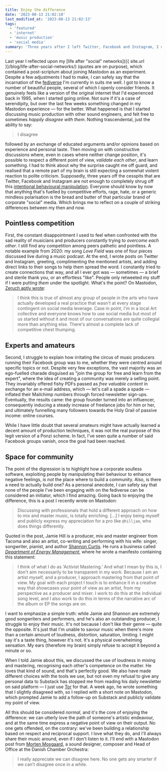 ```yaml
---
title: Enjoy the difference
date: '2023-08-13 21:02:10'
last_modified_at: '2023-08-13 21:02:13'
tags:
  - 'featured'
  - 'internet'
  - 'music production'
  - 'social media'
summary: 'Three years after I left Twitter, Facebook and Instagram, I might have found a space where to both agree and disagree in peace, while growing connections.'
---
```

Last year I reflected upon my [life after "social" networks]({{ site.url }}/blog/life-after-social-networks/) (quotes are on purpose), which contained a post-scriptum about joining Mastodon as an experiment. Despite a few adjustments I had to make, I can safely say that the incarnation of the [fediverse](https://en.wikipedia.org/wiki/Fediverse) I'm currently in suits me well. I got to know a number of beautiful people, several of which I openly consider friends. It genuinely feels like a version of the original internet that I'd experienced back in 1995, when I started going online. Not sure if it's a case of serendipity, but over the last few weeks something changed in my Mastodon experience&nbsp;—&nbsp;for the better. What happened is that I started discussing music production with other sound engineers, and felt free to sometimes _happily disagree with them_. Nothing trascendental, just the ability to say:

> I disagree

followed by an exchange of educated arguments and/or opinions based on experience and personal taste. Then moving on with constructive discussions where, even in cases where neither change position, it's possible to respect a different point of view, _validate each other_, and learn something. I had to think about why the surprise caught me off guard, and realised that a remote part of my brain is still expecting a somewhat violent reaction to polite criticism. Supposedly, three years off the cesspits that are Twitter, Facebook and Instagram are not enough to completely shrug off this [intentional behavioural manipulation](https://www.theguardian.com/books/2018/may/30/ten-arguments-deleting-your-social-media-accounts-right-now-jaron-lanier). Everyone should know by now that anything that's fuelled by competitive efforts, rage, hate, or a generic mindless polarisation is the bread and butter of that particular brand of corporate "social" media. Which brings me to reflect on a couple of striking differences between my then and now.

## Pointless competition

First, the constant disappointment I used to feel when confronted with the sad reality of musicians and producers constantly trying to _overcome each other_. I still find any competition among peers pathetic and pointless. A notable example from 2020: my song _Love Field_ was one of four pieces discussed live during a music podcast. At the end, I wrote posts on Twitter and Instagram, greeting, complimenting the mentioned artists, and adding direct links to their songs to help them spread the word. I constantly tried to create connections that way, and all I ever got was — sometimes — a brief and sterile thank you, or an effortless "like". People only retweeted my stuff if I were putting _them_ under the spotlight. What's the point? On Mastodon, [Zeruch aptly wrote](https://sonomu.club/@zeruch@mastodon.social/110879653486349856):

> I think this is true of almost any group of people in the arts who have actually developed a real practice that wasn't at every stage contingent on social media leverage. Case in point, I'm in a local Art collective and everyone knows how to use social media but most of us started without it and most of our conversations are quite collegial more than anything else. There's almost a complete lack of competitive chest thumping.

## Experts and amateurs

Second, I struggle to explain how irritating the circus of music producers running their Facebook group was to me, whether they were centred around specific topics or not. Despite very few exceptions, the vast majority was an ego-fuelled charade disguised as "join the group for free and learn from the expert", where the idea of creating a community was merely a selling point. They invariably offered fishy PDFs passed as _free valuable content_ in exchange for an e-mail address, which — let's call a spade a spade — inflated their Mailchimp numbers through forced newsletter sign-ups. Eventually, the results came: the group founder turned into an influencer, consequently inducing a steady increase of freelance jobs for him or her, and ultimately funnelling many followers towards the Holy Grail of passive income: online courses.

While I have little doubt that several amateurs might have actually learned a decent amount of production techniques, it was not the real purpose of this legit version of a Ponzi scheme. In fact, I've seen quite a number of said Facebook groups vanish, once the goal had been reached.

## Space for community

The point of the digression is to highlight how a corporate soulless software, exploiting people by manipulating their behaviour to enhance negative feelings, _is not_ the place where to build a community. Also, is there a need to actually build one? As a personal anecdote, I can safely say that none of the people I've been engaging with on the fediverse can be considered an initiator, which I find amazing. Going back to enjoying the difference, this is a post I recently wrote on Mastodon:

> Discussing with professionals that hold a different approach on how to mix and master music, is totally enriching. [&hellip;] I enjoy being myself and publicly express my appreciation for a pro like `@hilljam`, who does things differently.

Quoted in the post, Jamie Hill is a producer, mix and master engineer from Tacoma and also an artist, co-writing and performing with his wife: singer, songwriter, pianist, and author [Shannon Curtis](https://en.wikipedia.org/wiki/Shannon_Curtis). He runs a business called [_Department of Energy Management_](https://deptofenergymgmt.com), where he wrote a manifesto containing this statement:

> I think of what I do as 'Activist Mastering.' And what I mean by this is, I don't aim necessarily to be transparent in my work. Because I am an artist myself, and a producer, I approach mastering from that point of view. My goal with each project I touch is to enhance it in a creative way that showcases your point of view as an artist, from my perspective as a producer and mixer. I work to do this at the individual song level, and I also work to do this in terms of the narrative arc of the album or EP the songs are on.

I want to emphasize a simple truth: while Jamie and Shannon are extremely good songwriters and performers, and he's also an outstanding producer, I struggle to enjoy their music. It's not because I don't like their genre — quite the opposite. It's just that I'm unable to savour music when there's more than a certain amount of loudness, distortion, saturation, limiting. I might say it's a taste thing, however it's not. It's a physical overwhelming sensation. My ears (therefore my brain) simply refuse to accept it beyond a minute or so.

When I told Jamie about this, we discussed the use of loudness in mixing and mastering, recognising each other's competence on the matter. He loves that kind of sound, and that's perfectly good. We also have made different choices with the tools we use, but not even my refusal to give any personal data to Substack has stopped me from reading his daily newsletter on said platform — I just use [Tor](https://www.torproject.org/) for that. A week ago, he wrote something that I slightly disagreed with, so I replied with a short note on Mastodon, which prompted Jamie to add a follow-up on Substack and publicly validate my point of view.

All this should be considered _normal_, and it's the core of enjoying the difference: we can utterly love the path of someone's artistic endeavour, and at the same time express a negative point of view on their output. No one gets offended, on the contrary: we've been building a relationship based on respect and reciprocal support. I love what they do, and I'll always share their music around, even if I don't listen to it. I'll end with a Mastodon post from [Morten Mosgaard](https://mortenmosgaard.dk/), a sound designer, composer and Head of Office at the Danish Chamber Orchestra:

> I really appreciate we can disagree here. No one gets any smarter if we can’t disagree once in a while.